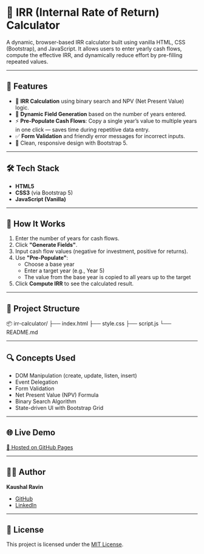 # 💸 IRR (Internal Rate of Return) Calculator

A dynamic, browser-based IRR calculator built using vanilla HTML, CSS (Bootstrap), and JavaScript. It allows users to enter yearly cash flows, compute the effective IRR, and dynamically reduce effort by pre-filling repeated values.

---

## 🚀 Features

- 🧮 **IRR Calculation** using binary search and NPV (Net Present Value) logic.
- 📆 **Dynamic Field Generation** based on the number of years entered.
- ⚡ **Pre-Populate Cash Flows**: Copy a single year’s value to multiple years in one click — saves time during repetitive data entry.
- ✅ **Form Validation** and friendly error messages for incorrect inputs.
- 🎨 Clean, responsive design with Bootstrap 5.



---

## 🛠️ Tech Stack

- **HTML5**
- **CSS3** (via Bootstrap 5)
- **JavaScript (Vanilla)**

---

## 🧠 How It Works

1. Enter the number of years for cash flows.
2. Click **"Generate Fields"**.
3. Input cash flow values (negative for investment, positive for returns).
4. Use **"Pre-Populate"**:
   - Choose a base year
   - Enter a target year (e.g., Year 5)
   - The value from the base year is copied to all years up to the target
5. Click **Compute IRR** to see the calculated result.

---

## 📁 Project Structure

📦 irr-calculator/
├── index.html
├── style.css
├── script.js
└── README.md


---

## 🔍 Concepts Used

- DOM Manipulation (create, update, listen, insert)
- Event Delegation
- Form Validation
- Net Present Value (NPV) Formula
- Binary Search Algorithm
- State-driven UI with Bootstrap Grid

---

## 🌐 Live Demo

[🔗 Hosted on GitHub Pages](https://kaushalravin.github.io/interest-rate-on-return-calculator/)

---

## 🧑‍💻 Author

**Kaushal Ravin**  
- [GitHub](https://github.com/kaushalravin)
- [LinkedIn]([https://www.linkedin.com/in/your-link](https://www.linkedin.com/in/kaushal-n-904519326))

---

## 📜 License

This project is licensed under the [MIT License](LICENSE).

